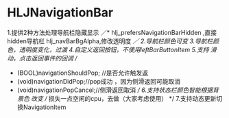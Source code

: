 # HLJNavigationBar

1.提供2种方法处理导航栏隐藏显示
／*
hlj_prefersNavigationBarHidden ,直接hidden导航栏
hlj_navBarBgAlpha,修改透明度
*／
2.导航栏颜色可变
3.导航栏颜色，透明度变化，过渡
4.自定义返回按钮，不使用leftBarButtonItem
5.支持 滑动，点击返回事件的回调
/*
- (BOOL)navigationShouldPop; //是否允许触发返
- (void)navigationDidPop;//pop成功 ，因为侧滑返回可能取消
- (void)navigationPopCancel;//侧滑返回取消
*/
6.支持状态栏颜色智能根据背景色 改变
/*
损失一点空闲的cpu，去做（大家考虑使用）
*/
7.支持动态更新切换NavigationItem
